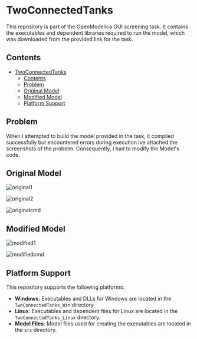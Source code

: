 # TwoConnectedTanks

This repository is part of the OpenModelica GUI screening task. It contains the executables and dependent libraries required to run the model, which was downloaded from the provided link for the task.

## Contents

- [TwoConnectedTanks](#twoconnectedtanks)
  - [Contents](#contents)
  - [Problem](#problem)
  - [Original Model](#original-model)
  - [Modified Model](#modified-model)
  - [Platform Support](#platform-support)


## Problem 
When I attempted to build the model provided in the task, it compiled successfully but encountered errors during execution Ive attached the screenshots of the probelm. Consequently, I had to modify the Model's code.

## Original Model

![original1](https://github.com/user-attachments/assets/75ed9acf-d4ef-4a84-be0a-6beb36a954fd)

![original2](https://github.com/user-attachments/assets/bca3ad17-977c-4d49-af77-92734f588926)

![originalcmd](https://github.com/user-attachments/assets/fe47a32f-6eb8-47ef-8d6f-0233844ec152)

## Modified Model

![modified1](https://github.com/user-attachments/assets/98e83be1-6538-4586-acfc-4238c62b33a5)

![modifiedcmd](https://github.com/user-attachments/assets/8b28e286-ae5b-4614-9279-e23ca1b5cc5e)

## Platform Support

This repository supports the following platforms:
- **Windows**: Executables and DLLs for Windows are located in the `TwoConnectedTanks_Win` directory.
- **Linux**: Executables and dependent files for Linux are located in the `TwoConnectedTanks_Linux` directory.
- **Model Files**: Model files used for creating the executables are located in the `src` directory.